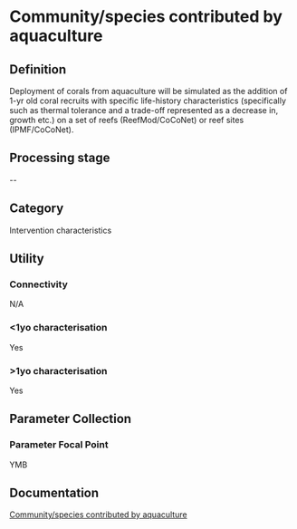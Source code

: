 # Community/species contributed by aquaculture
<!-- 
{: .no_toc .text-delta }
* TOC
{:toc} -->

## Definition

Deployment of corals from aquaculture will be simulated as the addition of 1-yr old coral recruits with specific life-history characteristics (specifically such as thermal tolerance and a trade-off represented as a decrease in, growth etc.) on a set of reefs (ReefMod/CoCoNet) or reef sites (IPMF/CoCoNet). 

## Processing stage

--

## Category

Intervention characteristics

## Utility 
### Connectivity

N/A

### <1yo characterisation

Yes 

### >1yo characterisation

Yes 

## Parameter Collection
### Parameter Focal Point

YMB

## Documentation

[Community/species contributed by aquaculture](https://aimsgovau.sharepoint.com/:w:/r/sites/RRAPMDS/_layouts/15/Doc.aspx?sourcedoc=%7B29094931-0C78-4E5E-A569-DE704A93116B%7D&file=Parameter_cultured_corals_NEW.docx)